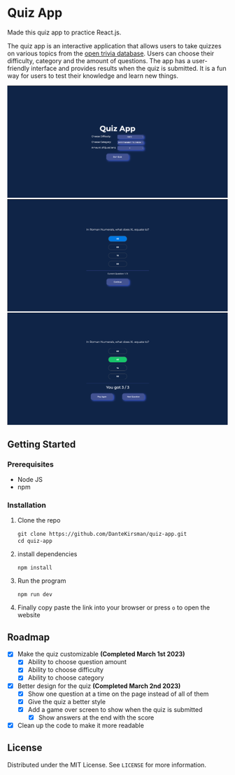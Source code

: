 # Quiz App

Made this quiz app to practice React.js.

The quiz app is an interactive application that allows users to take quizzes on various topics from the [open trivia database](https://opentdb.com/api_config.php). Users can choose their difficulty, category and the amount of questions. The app has a user-friendly interface and provides results when the quiz is submitted. It is a fun way for users to test their knowledge and learn new things.

![Home Page](/public/images/homepage.png "Home Page")
![Question](/public/images/question.png "Question")
![Game Over Page](/public/images/gameOver.png "Game Over Page")

## Getting Started

### Prerequisites

-   Node JS
-   npm

### Installation

1. Clone the repo
    ```
    git clone https://github.com/DanteKirsman/quiz-app.git
    cd quiz-app
    ```
2. install dependencies
    ```
    npm install
    ```
3. Run the program
    ```
    npm run dev
    ```
4. Finally copy paste the link into your browser or press `o` to open the website

## Roadmap

-   [x] Make the quiz customizable **(Completed March 1st 2023)**
    -   [x] Ability to choose question amount
    -   [x] Ability to choose difficulty
    -   [x] Ability to choose category
-   [x] Better design for the quiz **(Completed March 2nd 2023)**
    -   [x] Show one question at a time on the page instead of all of them
    -   [x] Give the quiz a better style
    -   [x] Add a game over screen to show when the quiz is submitted
        -   [x] Show answers at the end with the score
-   [x] Clean up the code to make it more readable

## License

Distributed under the MIT License. See `LICENSE` for more information.
